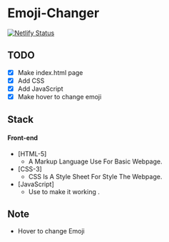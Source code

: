 # Emoji-Changer

[![Netlify Status](https://api.netlify.com/api/v1/badges/5133beb7-59f7-4164-ab79-ea65120cb811/deploy-status)](https://emoji-changer.netlify.app//)

## TODO

- [x] Make index.html page
- [x] Add CSS
- [x] Add JavaScript
- [x] Make hover to change emoji

## Stack

#### Front-end

- [HTML-5]
  - A Markup Language Use For Basic Webpage.
- [CSS-3]
  - CSS Is A Style Sheet For Style The Webpage.
- [JavaScript]
  - Use to make it working .

## Note

- Hover to change Emoji
